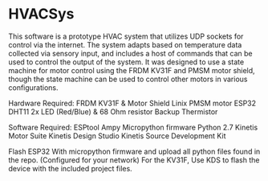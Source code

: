 # HVACSys

This software is a prototype HVAC system that utilizes UDP sockets for control via the internet.
The system adapts based on temperature data collected via sensory input, and includes a host of commands
that can be used to control the output of the system. It was designed to use a state machine for motor control using the
FRDM KV31F and PMSM motor shield, though the state machine can be used to control other motors in various configurations.

Hardware Required:
FRDM KV31F & Motor Shield
Linix PMSM motor
ESP32
DHT11
2x LED (Red/Blue) & 68 Ohm resistor
Backup Thermistor

Software Required:
ESPtool
Ampy
Micropython firmware
Python 2.7
Kinetis Motor Suite
Kinetis Design Studio
Kinetis Source Development Kit

Flash ESP32 With micropython firmware and upload all python files found in the repo. (Configured for your network)
For the KV31F, Use KDS to flash the device with the included project files.
